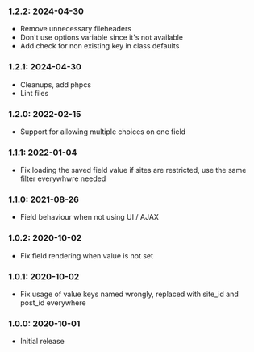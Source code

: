### 1.2.2: 2024-04-30

* Remove unnecessary fileheaders
* Don't use options variable since it's not available
* Add check for non existing key in class defaults

### 1.2.1: 2024-04-30

* Cleanups, add phpcs
* Lint files

### 1.2.0: 2022-02-15

* Support for allowing multiple choices on one field

### 1.1.1: 2022-01-04

* Fix loading the saved field value if sites are restricted, use the same filter everywhwre needed

### 1.1.0: 2021-08-26

* Field behaviour when not using UI / AJAX

### 1.0.2: 2020-10-02

* Fix field rendering when value is not set

### 1.0.1: 2020-10-02

* Fix usage of value keys named wrongly, replaced with site_id and post_id everywhere

### 1.0.0: 2020-10-01

* Initial release
